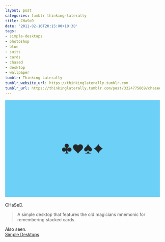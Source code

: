```yaml
---
layout: post
categories: tumblr thinking-laterally
title: CHaSeD
date: '2011-02-16T20:15:00+10:30'
tags:
- simple-desktops
- photoshop
- blue
- suits
- cards
- chased
- desktop
- wallpaper
tumblr: Thinking Laterally
tumblr_website_url: https://thinkinglaterally.tumblr.com
tumblr_url: https://thinkinglaterally.tumblr.com/post/3324775669/chased-a-simple-desktop-that-features-the-old
---
```

 ![](/content/images/tumblr/thinking-laterally/tumblr_lgpf36Lv0V1qh9he3o1_1280.png)  

CHaSeD.

> A simple desktop that features the old magicians mnemonic for remembering stacked cards.

Also seen.  
[Simple Desktops](http://simpledesktops.com/browse/desktops/2010/dec/30/chased/)

